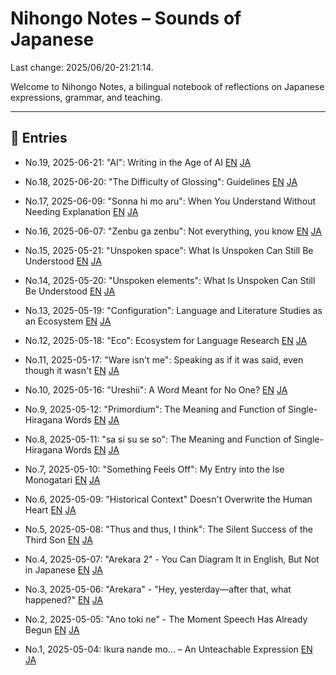 # Nihongo Notes – Sounds of Japanese

Last change: 2025/06/20-21:21:14.

Welcome to Nihongo Notes, a bilingual notebook of reflections on Japanese
expressions, grammar, and teaching.

---

## 📅 Entries

- No.19, 2025-06-21: "AI": Writing in the Age of AI
  [EN](2025/2025-06-21_ai_production_en.md)
  [JA](2025/2025-06-21_ai_production_ja.md)

- No.18, 2025-06-20: "The Difficulty of Glossing": Guidelines
  [EN](2025/2025-06-20_gloss_difficulty_en.md)
  [JA](2025/2025-06-20_gloss_difficulty_ja.md)

- No.17, 2025-06-09: "Sonna hi mo aru": When You Understand Without Needing
  Explanation [EN](2025/2025-06-09_sonnnahimoaru_en.md)
  [JA](2025/2025-06-09_sonnnahimoaru_ja.md)

- No.16, 2025-06-07: "Zenbu ga zenbu": Not everything, you know
  [EN](2025/2025-06-07_zenbugazenbu_en.md)
  [JA](2025/2025-06-07_zenbugazenbu_ja.md)

- No.15, 2025-05-21: "Unspoken space": What Is Unspoken Can Still Be Understood
  [EN](2025/2025-05-21_unspokenspace_en.md)
  [JA](2025/2025-05-21_unspokenspace_ja.md)

- No.14, 2025-05-20: "Unspoken elements": What Is Unspoken Can Still Be
  Understood [EN](2025/2025-05-20_unspokenandunderstand_en.md)
  [JA](2025/2025-05-20_unspokenandunderstand_ja.md)

- No.13, 2025-05-19: "Configuration": Language and Literature Studies as an
  Ecosystem [EN](2025/2025-05-19_configecosystem_en.md)
  [JA](2025/2025-05-19_configecosystem_ja.md)

- No.12, 2025-05-18: "Eco": Ecosystem for Language Research
  [EN](2025/2025-05-18_ecosystemoflangresearch_en.md)
  [JA](2025/2025-05-18_ecosystemoflangresearch_ja.md)

- No.11, 2025-05-17: "Ware isn't me": Speaking as if it was said, even though it
  wasn't [EN](2025/2025-05-17_wareutanoyaunaru_en.md)
  [JA](2025/2025-05-17_wareutanoyaunaru_ja.md)

- No.10, 2025-05-16: "Ureshii": A Word Meant for No One?
  [EN](2025/2025-05-16_adj_selftalk_en.md)
  [JA](2025/2025-05-16_adj_selftalk_ja.md)

- No.9, 2025-05-12: "Primordium": The Meaning and Function of Single-Hiragana
  Words [EN](2025/2025-05-12_primordium_en.md)
  [JA](2025/2025-05-12_primordium_ja.md)

- No.8, 2025-05-11: "sa si su se so": The Meaning and Function of
  Single-Hiragana Words [EN](2025/2025-05-11_sasisuseso_en.md)
  [JA](2025/2025-05-11_sasisuseso_ja.md)

- No.7, 2025-05-10: "Something Feels Off": My Entry into the Ise Monogatari
  [EN](2025/2025-05-10_nankahen_en.md) [JA](2025/2025-05-10_nankahen_ja.md)

- No.6, 2025-05-09: "Historical Context" Doesn't Overwrite the Human Heart
  [EN](2025/2025-05-09_jidaihaikei_en.md)
  [JA](2025/2025-05-09_jidaihaikei_ja.md)

- No.5, 2025-05-08: "Thus and thus, I think": The Silent Success of the Third
  Son [EN](2025/2025-05-08_tsukumogami_en.md)
  [JA](2025/2025-05-08_tsukumogami_ja.md)

- No.4, 2025-05-07: "Arekara 2" - You Can Diagram It in English, But Not in
  Japanese [EN](2025/2025-05-07_arekara2_en.md)
  [JA](2025/2025-05-07_arekara2_ja.md)

- No.3, 2025-05-06: "Arekara" - "Hey, yesterday—after that, what happened?"
  [EN](2025/2025-05-06_arekara_en.md) [JA](2025/2025-05-06_arekara_ja.md)

- No.2, 2025-05-05: "Ano toki ne" - The Moment Speech Has Already Begun
  [EN](2025/2025-05-05_anotokine_en.md) [JA](2025/2025-05-05_anotokine_ja.md)

- No.1, 2025-05-04: Ikura nande mo... – An Unteachable Expression
  [EN](2025/2025-05-04_ikura-nandemo_en.md)
  [JA](2025/2025-05-04_ikura-nandemo_ja.md)
